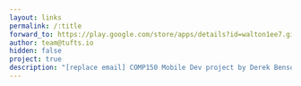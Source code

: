 ```yaml
---
layout: links
permalink: /:title
forward_to: https://play.google.com/store/apps/details?id=walton1ee7.github.io.bgh_mobile
author: team@tufts.io
hidden: false
project: true
description: "[replace email] COMP150 Mobile Dev project by Derek Benson and Walton Lee. Source: https://github.com/waltonlee/BGH_Mobile"
---
```

